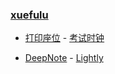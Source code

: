 ### **[xuefulu](http://xuefulu.com/)**

+ [打印座位](https://508cst.gcu.edu.cn/seat) - [考试时钟](http://508cst.gcu.edu.cn/clock/)

+ [DeepNote](https://deepnote.com/sign-in) - [Lightly](https://lightly.teamcode.com/login)
